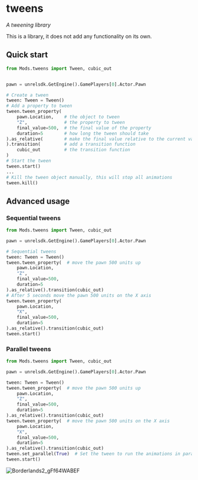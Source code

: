 # tweens
*A tweening library*  

This is a library, it does not add any functionality on its own. 

## Quick start
```python
from Mods.tweens import Tween, cubic_out


pawn = unrelsdk.GetEngine().GamePlayers[0].Actor.Pawn

# Create a tween
tween: Tween = Tween()
# Add a property to tween
tween.tween_property(
    pawn.Location,    # the object to tween
    "Z",              # the property to tween
    final_value=500,  # the final value of the property
    duration=5        # how long the tween should take
).as_relative(        # make the final value relative to the current value
).transition(         # add a transition function
    cubic_out         # the transition function
)
# Start the tween
tween.start()
...
# Kill the tween object manually, this will stop all animations
tween.kill()
```

## Advanced usage
### Sequential tweens
```python
from Mods.tweens import Tween, cubic_out

pawn = unrelsdk.GetEngine().GamePlayers[0].Actor.Pawn

# Sequential tweens
tween: Tween = Tween()
tween.tween_property(  # move the pawn 500 units up
    pawn.Location,
    "Z", 
    final_value=500, 
    duration=5
).as_relative().transition(cubic_out)
# After 5 seconds move the pawn 500 units on the X axis
tween.tween_property(
    pawn.Location,
    "X", 
    final_value=500, 
    duration=5
).as_relative().transition(cubic_out)
tween.start()
```

### Parallel tweens
```python
from Mods.tweens import Tween, cubic_out

pawn = unrelsdk.GetEngine().GamePlayers[0].Actor.Pawn

tween: Tween = Tween()
tween.tween_property(  # move the pawn 500 units up
    pawn.Location,
    "Z", 
    final_value=500, 
    duration=5
).as_relative().transition(cubic_out)
tween.tween_property(  # move the pawn 500 units on the X axis
    pawn.Location,
    "X", 
    final_value=500, 
    duration=5
).as_relative().transition(cubic_out)
tween.set_parallel(True)  # Set the tween to run the animations in parallel
tween.start()
```

![Borderlands2_gFf64WABEF](https://user-images.githubusercontent.com/39841117/229279066-21b420b8-0880-4c3a-9dc7-39e706ddca8e.gif)

